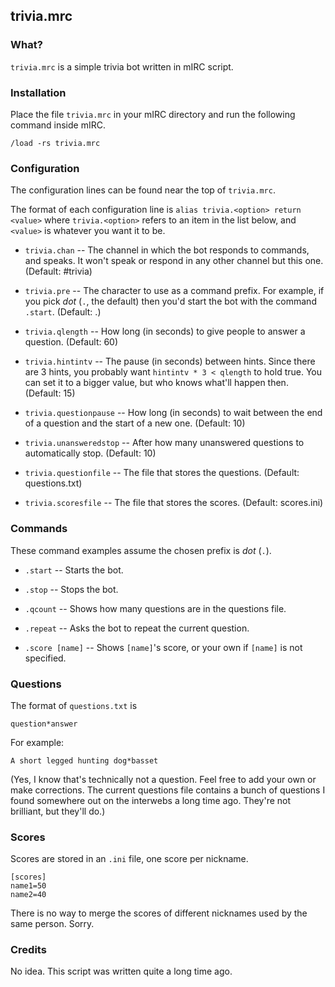 ## trivia.mrc

### What?

`trivia.mrc` is a simple trivia bot written in mIRC script.

### Installation

Place the file `trivia.mrc` in your mIRC directory and run the following command inside mIRC.

    /load -rs trivia.mrc

### Configuration

The configuration lines can be found near the top of `trivia.mrc`.

The format of each configuration line is `alias trivia.<option> return <value>` where `trivia.<option>` refers to an item in the list below, and `<value>` is whatever you want it to be.

* `trivia.chan` -- The channel in which the bot responds to commands, and speaks. It won't speak or respond in any other channel but this one. (Default: #trivia)

* `trivia.pre` -- The character to use as a command prefix. For example, if you pick *dot* (`.`, the default) then you'd start the bot with the command `.start`. (Default: .)

* `trivia.qlength` -- How long (in seconds) to give people to answer a question. (Default: 60)

* `trivia.hintintv` -- The pause (in seconds) between hints. Since there are 3 hints, you probably want `hintintv * 3 < qlength` to hold true. You can set it to a bigger value, but who knows what'll happen then. (Default: 15)

* `trivia.questionpause` -- How long (in seconds) to wait between the end of a question and the start of a new one. (Default: 10)

* `trivia.unansweredstop` -- After how many unanswered questions to automatically stop. (Default: 10)

* `trivia.questionfile` -- The file that stores the questions. (Default: questions.txt)

* `trivia.scoresfile` -- The file that stores the scores. (Default: scores.ini)

### Commands

These command examples assume the chosen prefix is *dot* (`.`).

* `.start` -- Starts the bot.

* `.stop` -- Stops the bot.

* `.qcount` -- Shows how many questions are in the questions file.

* `.repeat` -- Asks the bot to repeat the current question.

* `.score [name]` -- Shows `[name]`'s score, or your own if `[name]` is not specified.

### Questions

The format of `questions.txt` is

    question*answer

For example:

    A short legged hunting dog*basset

(Yes, I know that's technically not a question. Feel free to add your own or make corrections. The current questions file contains a bunch of questions I found somewhere out on the interwebs a long time ago. They're not brilliant, but they'll do.)

### Scores

Scores are stored in an `.ini` file, one score per nickname.

    [scores]
    name1=50
    name2=40

There is no way to merge the scores of different nicknames used by the same person. Sorry.

### Credits

No idea. This script was written quite a long time ago.